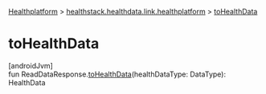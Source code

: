 
[Healthplatform](../../healthplatform.html) > [healthstack.healthdata.link.healthplatform](index.html) > [toHealthData](to-health-data.html)



# toHealthData



[androidJvm]\
fun ReadDataResponse.[toHealthData](to-health-data.html)(healthDataType: DataType): HealthData




